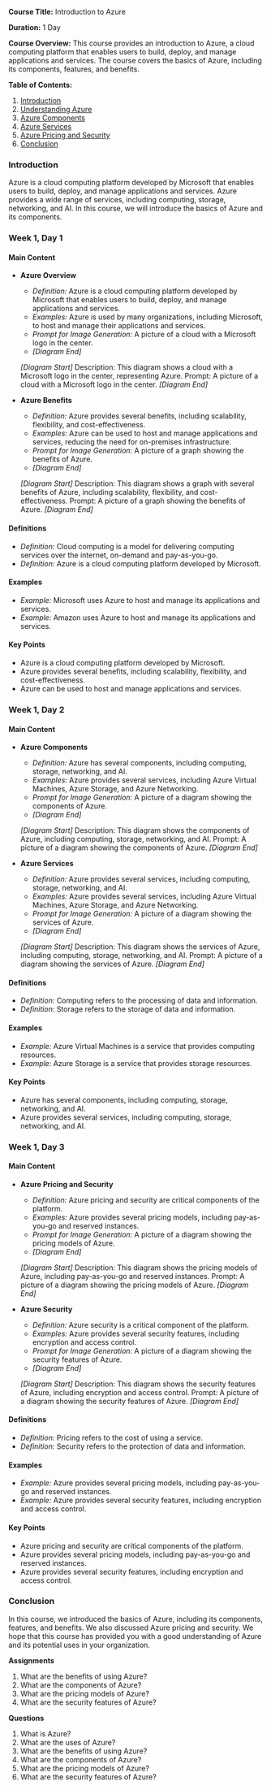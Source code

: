 **Course Title:** Introduction to Azure

**Duration:** 1 Day

**Course Overview:** This course provides an introduction to Azure, a cloud computing platform that enables users to build, deploy, and manage applications and services. The course covers the basics of Azure, including its components, features, and benefits.

**Table of Contents:**

1. [Introduction](#introduction)
2. [Understanding Azure](#understanding-azure)
3. [Azure Components](#azure-components)
4. [Azure Services](#azure-services)
5. [Azure Pricing and Security](#azure-pricing-and-security)
6. [Conclusion](#conclusion)

### Introduction
Azure is a cloud computing platform developed by Microsoft that enables users to build, deploy, and manage applications and services. Azure provides a wide range of services, including computing, storage, networking, and AI. In this course, we will introduce the basics of Azure and its components.

### Week 1, Day 1

#### Main Content

- **Azure Overview**
  - *Definition:* Azure is a cloud computing platform developed by Microsoft that enables users to build, deploy, and manage applications and services.
  - *Examples:* Azure is used by many organizations, including Microsoft, to host and manage their applications and services.
  - *Prompt for Image Generation:* A picture of a cloud with a Microsoft logo in the center.
  - *[Diagram End]*

  *[Diagram Start]*
  Description: This diagram shows a cloud with a Microsoft logo in the center, representing Azure.
  Prompt: A picture of a cloud with a Microsoft logo in the center.
  *[Diagram End]*

- **Azure Benefits**
  - *Definition:* Azure provides several benefits, including scalability, flexibility, and cost-effectiveness.
  - *Examples:* Azure can be used to host and manage applications and services, reducing the need for on-premises infrastructure.
  - *Prompt for Image Generation:* A picture of a graph showing the benefits of Azure.
  - *[Diagram End]*

  *[Diagram Start]*
  Description: This diagram shows a graph with several benefits of Azure, including scalability, flexibility, and cost-effectiveness.
  Prompt: A picture of a graph showing the benefits of Azure.
  *[Diagram End]*

#### Definitions

- *Definition:* Cloud computing is a model for delivering computing services over the internet, on-demand and pay-as-you-go.
- *Definition:* Azure is a cloud computing platform developed by Microsoft.

#### Examples

- *Example:* Microsoft uses Azure to host and manage its applications and services.
- *Example:* Amazon uses Azure to host and manage its applications and services.

#### Key Points

- Azure is a cloud computing platform developed by Microsoft.
- Azure provides several benefits, including scalability, flexibility, and cost-effectiveness.
- Azure can be used to host and manage applications and services.

### Week 1, Day 2

#### Main Content

- **Azure Components**
  - *Definition:* Azure has several components, including computing, storage, networking, and AI.
  - *Examples:* Azure provides several services, including Azure Virtual Machines, Azure Storage, and Azure Networking.
  - *Prompt for Image Generation:* A picture of a diagram showing the components of Azure.
  - *[Diagram End]*

  *[Diagram Start]*
  Description: This diagram shows the components of Azure, including computing, storage, networking, and AI.
  Prompt: A picture of a diagram showing the components of Azure.
  *[Diagram End]*

- **Azure Services**
  - *Definition:* Azure provides several services, including computing, storage, networking, and AI.
  - *Examples:* Azure provides several services, including Azure Virtual Machines, Azure Storage, and Azure Networking.
  - *Prompt for Image Generation:* A picture of a diagram showing the services of Azure.
  - *[Diagram End]*

  *[Diagram Start]*
  Description: This diagram shows the services of Azure, including computing, storage, networking, and AI.
  Prompt: A picture of a diagram showing the services of Azure.
  *[Diagram End]*

#### Definitions

- *Definition:* Computing refers to the processing of data and information.
- *Definition:* Storage refers to the storage of data and information.

#### Examples

- *Example:* Azure Virtual Machines is a service that provides computing resources.
- *Example:* Azure Storage is a service that provides storage resources.

#### Key Points

- Azure has several components, including computing, storage, networking, and AI.
- Azure provides several services, including computing, storage, networking, and AI.

### Week 1, Day 3

#### Main Content

- **Azure Pricing and Security**
  - *Definition:* Azure pricing and security are critical components of the platform.
  - *Examples:* Azure provides several pricing models, including pay-as-you-go and reserved instances.
  - *Prompt for Image Generation:* A picture of a diagram showing the pricing models of Azure.
  - *[Diagram End]*

  *[Diagram Start]*
  Description: This diagram shows the pricing models of Azure, including pay-as-you-go and reserved instances.
  Prompt: A picture of a diagram showing the pricing models of Azure.
  *[Diagram End]*

- **Azure Security**
  - *Definition:* Azure security is a critical component of the platform.
  - *Examples:* Azure provides several security features, including encryption and access control.
  - *Prompt for Image Generation:* A picture of a diagram showing the security features of Azure.
  - *[Diagram End]*

  *[Diagram Start]*
  Description: This diagram shows the security features of Azure, including encryption and access control.
  Prompt: A picture of a diagram showing the security features of Azure.
  *[Diagram End]*

#### Definitions

- *Definition:* Pricing refers to the cost of using a service.
- *Definition:* Security refers to the protection of data and information.

#### Examples

- *Example:* Azure provides several pricing models, including pay-as-you-go and reserved instances.
- *Example:* Azure provides several security features, including encryption and access control.

#### Key Points

- Azure pricing and security are critical components of the platform.
- Azure provides several pricing models, including pay-as-you-go and reserved instances.
- Azure provides several security features, including encryption and access control.

### Conclusion

In this course, we introduced the basics of Azure, including its components, features, and benefits. We also discussed Azure pricing and security. We hope that this course has provided you with a good understanding of Azure and its potential uses in your organization.

**Assignments**

1. What are the benefits of using Azure?
2. What are the components of Azure?
3. What are the pricing models of Azure?
4. What are the security features of Azure?

**Questions**

1. What is Azure?
2. What are the uses of Azure?
3. What are the benefits of using Azure?
4. What are the components of Azure?
5. What are the pricing models of Azure?
6. What are the security features of Azure?